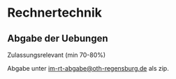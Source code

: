 # Rechnertechnik

## Abgabe der Uebungen
Zulassungsrelevant (min 70-80%)

Abgabe unter im-rt-abgabe@oth-regensburg.de als zip.
